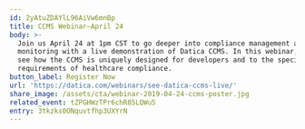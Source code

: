 ```yaml
---
id: 2yAtuZDAYlL96AiVw6mnBp
title: CCMS Webinar—April 24
body: >-
  Join us April 24 at 1pm CST to go deeper into compliance management and
  monitoring with a live demonstration of Datica CCMS. In this webinar, you’ll
  see how the CCMS is uniquely designed for developers and to the specific
  requirements of healthcare compliance.
button_label: Register Now
url: 'https://datica.com/webinars/see-datica-ccms-live/'
share_image: /assets/cta/webinar-2019-04-24-ccms-poster.jpg
related_event: tZPGHWzTPr6chR85LQWu5
entry: 3tkzks0ONquvtfhp3UXYrN
---
```


  